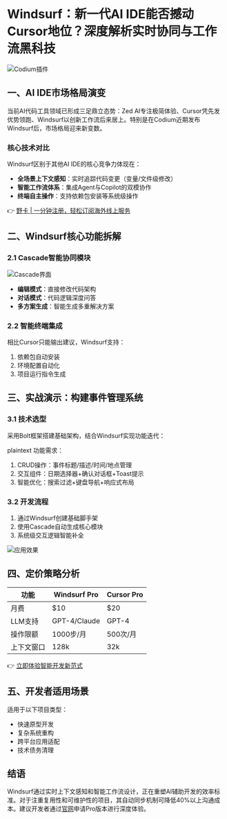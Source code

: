 # Windsurf：新一代AI IDE能否撼动Cursor地位？深度解析实时协同与工作流黑科技

![Codium插件](https://p3-volc-community-sign.byteimg.com/tos-cn-i-tlddhu82om/2d92c76e9ff745528c3651df09f89a75~tplv-tlddhu82om-image.image?=&rk3s=8031ce6d&x-expires=1738721763&x-signature=1xxGaj0Zp%2FX9csWudMwN0OZ9%2BGY%3D)

## 一、AI IDE市场格局演变
当前AI代码工具领域已形成三足鼎立态势：Zed AI专注极简体验、Cursor凭先发优势领跑、Windsurf以创新工作流后来居上。特别是在Codium近期发布Windsurf后，市场格局迎来新变数。

### 核心技术对比
Windsurf区别于其他AI IDE的核心竞争力体现在：
- **全场景上下文感知**：实时追踪代码变更（变量/文件级修改）
- **智能工作流体系**：集成Agent与Copilot的双模协作
- **终端自主操作**：支持依赖包安装等系统级操作

👉 [野卡 | 一分钟注册，轻松订阅海外线上服务](https://bbtdd.com/yeka)

## 二、Windsurf核心功能拆解
### 2.1 Cascade智能协同模块
![Cascade界面](https://p3-volc-community-sign.byteimg.com/tos-cn-i-tlddhu82om/930465be13c74faf92de047903d8a70f~tplv-tlddhu82om-image.image?=&rk3s=8031ce6d&x-expires=1738721763&x-signature=8RO2Og0Fqekkll9sluYuOdKhinI%3D)

- **编辑模式**：直接修改代码架构
- **对话模式**：代码逻辑深度问答
- **多方案生成**：智能生成多重解决方案

### 2.2 智能终端集成
相比Cursor只能输出建议，Windsurf支持：
1. 依赖包自动安装
2. 环境配置自动化
3. 项目运行指令生成

## 三、实战演示：构建事件管理系统
### 3.1 技术选型
采用Bolt框架搭建基础架构，结合Windsurf实现功能迭代：

plaintext
功能需求：
1. CRUD操作：事件标题/描述/时间/地点管理  
2. 交互组件：日期选择器+确认对话框+Toast提示
3. 智能优化：搜索过滤+键盘导航+响应式布局


### 3.2 开发流程
1. 通过Windsurf创建基础脚手架
2. 使用Cascade自动生成核心模块
3. 系统级交互逻辑智能补全

![应用效果](https://p3-volc-community-sign.byteimg.com/tos-cn-i-tlddhu82om/5d540a6101a04aefb84bbb2e694e7aa0~tplv-tlddhu82om-image.image?=&rk3s=8031ce6d&x-expires=1738721763&x-signature=71jFTdPocdNWQCh%2B26JwSKRSw0A%3D)

## 四、定价策略分析
| 功能          | Windsurf Pro | Cursor Pro |
|---------------|-------------|------------|
| 月费          | $10         | $20        |
| LLM支持       | GPT-4/Claude| GPT-4      |
| 操作限额      | 1000步/月   | 500次/月   |
| 上下文窗口    | 128k        | 32k        |

👉 [立即体验智能开发新范式](https://bbtdd.com/yeka)

## 五、开发者适用场景
适用于以下项目类型：
- 快速原型开发
- 复杂系统重构  
- 跨平台应用适配
- 技术债务清理

## 结语
Windsurf通过实时上下文感知和智能工作流设计，正在重塑AI辅助开发的效率标准。对于注重复用性和可维护性的项目，其自动同步机制可降低40%以上沟通成本。建议开发者通过[官网](https://bbtdd.com/yeka)申请Pro版本进行深度体验。
